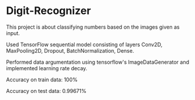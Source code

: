 # Digit-Recognizer

This project is about classifying numbers based on the images given as input.

Used TensorFlow sequential model consisting of layers Conv2D, MaxPooling2D, Dropout, BatchNormalization, Dense.

Performed data argumentation using tensorflow's ImageDataGenerator and implemented learning rate decay.

Accuracy on train data: 100%

Accuracy on test data: 0.99671%
